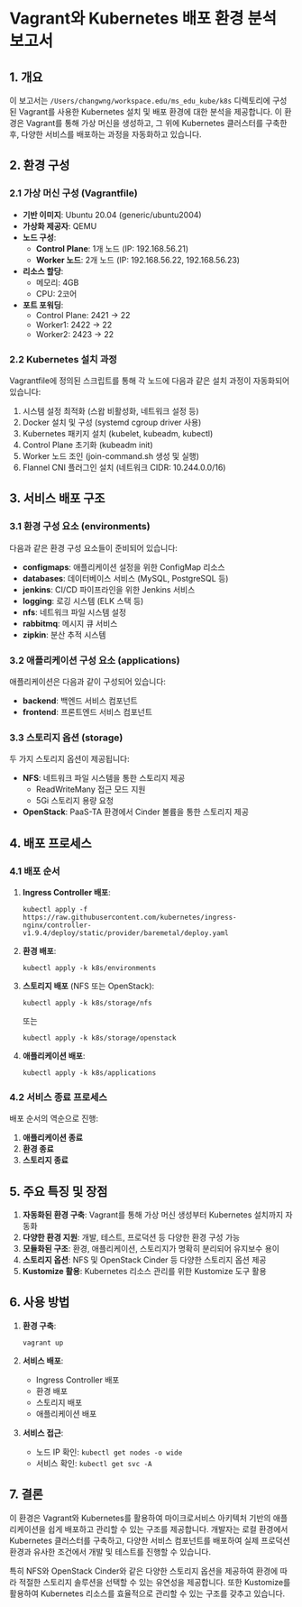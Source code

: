 # Vagrant와 Kubernetes 배포 환경 분석 보고서

## 1. 개요

이 보고서는 `/Users/changwng/workspace.edu/ms_edu_kube/k8s` 디렉토리에 구성된 Vagrant를 사용한 Kubernetes 설치 및 배포 환경에 대한 분석을 제공합니다. 이 환경은 Vagrant를 통해 가상 머신을 생성하고, 그 위에 Kubernetes 클러스터를 구축한 후, 다양한 서비스를 배포하는 과정을 자동화하고 있습니다.

## 2. 환경 구성

### 2.1 가상 머신 구성 (Vagrantfile)

- **기반 이미지**: Ubuntu 20.04 (generic/ubuntu2004)
- **가상화 제공자**: QEMU
- **노드 구성**:
  - **Control Plane**: 1개 노드 (IP: 192.168.56.21)
  - **Worker 노드**: 2개 노드 (IP: 192.168.56.22, 192.168.56.23)
- **리소스 할당**:
  - 메모리: 4GB
  - CPU: 2코어
- **포트 포워딩**:
  - Control Plane: 2421 -> 22
  - Worker1: 2422 -> 22
  - Worker2: 2423 -> 22

### 2.2 Kubernetes 설치 과정

Vagrantfile에 정의된 스크립트를 통해 각 노드에 다음과 같은 설치 과정이 자동화되어 있습니다:

1. 시스템 설정 최적화 (스왑 비활성화, 네트워크 설정 등)
2. Docker 설치 및 구성 (systemd cgroup driver 사용)
3. Kubernetes 패키지 설치 (kubelet, kubeadm, kubectl)
4. Control Plane 초기화 (kubeadm init)
5. Worker 노드 조인 (join-command.sh 생성 및 실행)
6. Flannel CNI 플러그인 설치 (네트워크 CIDR: 10.244.0.0/16)

## 3. 서비스 배포 구조

### 3.1 환경 구성 요소 (environments)

다음과 같은 환경 구성 요소들이 준비되어 있습니다:

- **configmaps**: 애플리케이션 설정을 위한 ConfigMap 리소스
- **databases**: 데이터베이스 서비스 (MySQL, PostgreSQL 등)
- **jenkins**: CI/CD 파이프라인을 위한 Jenkins 서비스
- **logging**: 로깅 시스템 (ELK 스택 등)
- **nfs**: 네트워크 파일 시스템 설정
- **rabbitmq**: 메시지 큐 서비스
- **zipkin**: 분산 추적 시스템

### 3.2 애플리케이션 구성 요소 (applications)

애플리케이션은 다음과 같이 구성되어 있습니다:

- **backend**: 백엔드 서비스 컴포넌트
- **frontend**: 프론트엔드 서비스 컴포넌트

### 3.3 스토리지 옵션 (storage)

두 가지 스토리지 옵션이 제공됩니다:

- **NFS**: 네트워크 파일 시스템을 통한 스토리지 제공
  - ReadWriteMany 접근 모드 지원
  - 5Gi 스토리지 용량 요청
- **OpenStack**: PaaS-TA 환경에서 Cinder 볼륨을 통한 스토리지 제공

## 4. 배포 프로세스

### 4.1 배포 순서

1. **Ingress Controller 배포**:
   ```
   kubectl apply -f https://raw.githubusercontent.com/kubernetes/ingress-nginx/controller-v1.9.4/deploy/static/provider/baremetal/deploy.yaml
   ```

2. **환경 배포**:
   ```
   kubectl apply -k k8s/environments
   ```

3. **스토리지 배포** (NFS 또는 OpenStack):
   ```
   kubectl apply -k k8s/storage/nfs
   ```
   또는
   ```
   kubectl apply -k k8s/storage/openstack
   ```

4. **애플리케이션 배포**:
   ```
   kubectl apply -k k8s/applications
   ```

### 4.2 서비스 종료 프로세스

배포 순서의 역순으로 진행:

1. **애플리케이션 종료**
2. **환경 종료**
3. **스토리지 종료**

## 5. 주요 특징 및 장점

1. **자동화된 환경 구축**: Vagrant를 통해 가상 머신 생성부터 Kubernetes 설치까지 자동화
2. **다양한 환경 지원**: 개발, 테스트, 프로덕션 등 다양한 환경 구성 가능
3. **모듈화된 구조**: 환경, 애플리케이션, 스토리지가 명확히 분리되어 유지보수 용이
4. **스토리지 옵션**: NFS 및 OpenStack Cinder 등 다양한 스토리지 옵션 제공
5. **Kustomize 활용**: Kubernetes 리소스 관리를 위한 Kustomize 도구 활용

## 6. 사용 방법

1. **환경 구축**:
   ```
   vagrant up
   ```

2. **서비스 배포**:
   - Ingress Controller 배포
   - 환경 배포
   - 스토리지 배포
   - 애플리케이션 배포

3. **서비스 접근**:
   - 노드 IP 확인: `kubectl get nodes -o wide`
   - 서비스 확인: `kubectl get svc -A`

## 7. 결론

이 환경은 Vagrant와 Kubernetes를 활용하여 마이크로서비스 아키텍처 기반의 애플리케이션을 쉽게 배포하고 관리할 수 있는 구조를 제공합니다. 개발자는 로컬 환경에서 Kubernetes 클러스터를 구축하고, 다양한 서비스 컴포넌트를 배포하여 실제 프로덕션 환경과 유사한 조건에서 개발 및 테스트를 진행할 수 있습니다.

특히 NFS와 OpenStack Cinder와 같은 다양한 스토리지 옵션을 제공하여 환경에 따라 적절한 스토리지 솔루션을 선택할 수 있는 유연성을 제공합니다. 또한 Kustomize를 활용하여 Kubernetes 리소스를 효율적으로 관리할 수 있는 구조를 갖추고 있습니다.
